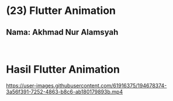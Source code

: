 # **(23) Flutter Animation**

## Nama: Akhmad Nur Alamsyah
&nbsp;

# Hasil Flutter Animation

https://user-images.githubusercontent.com/61916375/194678374-3a56f391-7252-4863-b8c6-ab180179893b.mp4

